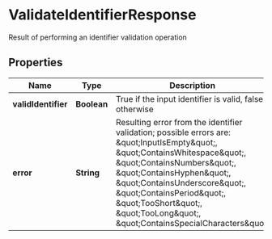 

# ValidateIdentifierResponse

Result of performing an identifier validation operation
## Properties

Name | Type | Description | Notes
------------ | ------------- | ------------- | -------------
**validIdentifier** | **Boolean** | True if the input identifier is valid, false otherwise |  [optional]
**error** | **String** | Resulting error from the identifier validation; possible errors are: \&quot;InputIsEmpty\&quot;, \&quot;ContainsWhitespace\&quot;, \&quot;ContainsNumbers\&quot;, \&quot;ContainsHyphen\&quot;, \&quot;ContainsUnderscore\&quot;, \&quot;ContainsPeriod\&quot;, \&quot;TooShort\&quot;, \&quot;TooLong\&quot;, \&quot;ContainsSpecialCharacters\&quot; |  [optional]



